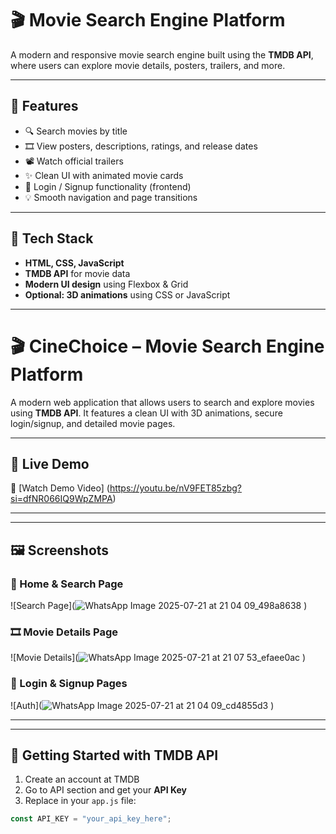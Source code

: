 # 🎬 Movie Search Engine Platform

A modern and responsive movie search engine built using the **TMDB API**, where users can explore movie details, posters, trailers, and more.

---

## 🚀 Features

- 🔍 Search movies by title
- 🎞️ View posters, descriptions, ratings, and release dates
- 📽️ Watch official trailers
- ✨ Clean UI with animated movie cards
- 🔐 Login / Signup functionality (frontend)
- 💡 Smooth navigation and page transitions

---

## 🧰 Tech Stack

- **HTML, CSS, JavaScript**
- **TMDB API** for movie data
- **Modern UI design** using Flexbox & Grid
- **Optional: 3D animations** using CSS or JavaScript

---
# 🎬 CineChoice – Movie Search Engine Platform

A modern web application that allows users to search and explore movies using **TMDB API**. It features a clean UI with 3D animations, secure login/signup, and detailed movie pages.

---

## 🔗 Live Demo

🎥 [Watch Demo Video] (https://youtu.be/nV9FET85zbg?si=dfNR066IQ9WpZMPA)

---

---

## 🖼️ Screenshots

### 🔎 Home & Search Page
![Search Page](![WhatsApp Image 2025-07-21 at 21 04 09_498a8638](https://github.com/user-attachments/assets/296fa736-b568-4d57-935a-a6ec82d1fb4f)
)

### 🎞️ Movie Details Page
![Movie Details](![WhatsApp Image 2025-07-21 at 21 07 53_efaee0ac](https://github.com/user-attachments/assets/a44e4f31-6621-414c-b4bd-f209ed4da3a8)
)

### 🔐 Login & Signup Pages
![Auth](![WhatsApp Image 2025-07-21 at 21 04 09_cd4855d3](https://github.com/user-attachments/assets/32d9d94b-8085-43c7-ab10-97b7cce9760d)
)

---



---

## 🔑 Getting Started with TMDB API

1. Create an account at TMDB
2. Go to API section and get your **API Key**
3. Replace in your `app.js` file:

```js
const API_KEY = "your_api_key_here";



